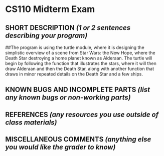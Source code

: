 # CS110 Midterm Exam

## SHORT DESCRIPTION *(1 or 2 sentences describing your program)*
##The program is using the turtle module, where it is designing the simplistic overview of a scene from Star Wars: the New Hope, where the Death Star destroying a home planet known as Alderaan.  The turtle will begin by following the function that illustrates the stars, where it will then draw Alderaan and then the Death Star, along with another function that draws in minor repeated details on the Death Star and a few ships.

## KNOWN BUGS AND INCOMPLETE PARTS *(list any known bugs or non-working parts)*

## REFERENCES *(any resources you use outside of class materials)*

## MISCELLANEOUS COMMENTS *(anything else you would like the grader to know)*